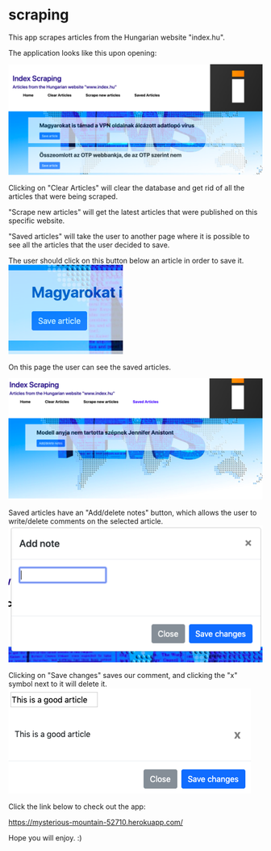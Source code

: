 # scraping 

This app scrapes articles from the Hungarian website "index.hu".

The application looks like this upon opening:

![app screenshot](/views/layouts/images/index-scraping-front.png)

Clicking on "Clear Articles" will clear the database and get rid of all the articles that were being scraped.

"Scrape new articles" will get the latest articles that were published on this specific website.

"Saved articles" will take the user to another page where it is possible to see all the articles that the user decided to save.


The user should click on this button below an article in order to save it.
![app screenshot](/views/layouts/images/save-button.png)


On this page the user can see the saved articles.

![app screenshot](/views/layouts/images/saved-article-page.png)


Saved articles have an "Add/delete notes" button, which allows the user to write/delete comments on the selected article. 
![app screenshot](/views/layouts/images/add-note.png)

Clicking on "Save changes" saves our comment, and clicking the "x" symbol next to it will delete it.
![app screenshot](/views/layouts/images/save-comment.png)

Click the link below to check out the app:

https://mysterious-mountain-52710.herokuapp.com/

Hope you will enjoy. :)


